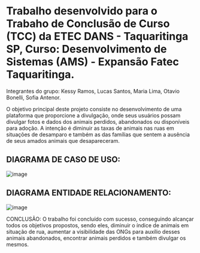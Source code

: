 # Trabalho desenvolvido para o Trabaho de Conclusão de Curso (TCC) da ETEC DANS - Taquaritinga SP, Curso: Desenvolvimento de Sistemas (AMS) - Expansão Fatec Taquaritinga.

Integrantes do grupo: Kessy Ramos, Lucas Santos, Maria Lima, Otavio Bonelli, Sofia Antenor.

O objetivo principal deste projeto consiste no desenvolvimento de uma plataforma que proporcione a divulgação, onde seus usuários possam divulgar fotos e dados dos animais perdidos, abandonados ou disponíveis para adoção. A intenção é diminuir as taxas de animais nas ruas em situações de desamparo e também as das famílias que sentem a ausência de seus amados animais que desapareceram.

## DIAGRAMA DE CASO DE USO:
![image](https://github.com/LucasSantosTaqua2/tcc_SosPet/assets/86979899/9dc74009-28c8-403f-9830-a0172a124417)


## DIAGRAMA ENTIDADE RELACIONAMENTO:
![image](https://github.com/LucasSantosTaqua2/tcc_SosPet/assets/86979899/f7fba69b-9d39-4899-af23-d45adc2a34b9)


CONCLUSÃO: O trabalho foi concluído com sucesso, conseguindo alcançar todos os objetivos propostos, sendo eles, diminuir o índice de animais em situação de rua, aumentar a visibilidade das ONGs para auxílio desses animais abandonados, encontrar animais perdidos e também divulgar os mesmos.
